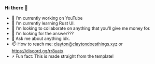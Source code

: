 ### Hi there 👋

- 🔭 I’m currently working on YouTube
- 🌱 I’m currently learning Rust UI.
- 👯 I’m looking to collaborate on anything that you'll give me money for.
- 🤔 I’m looking for the answer???
- 💬 Ask me about anything idk.
- 📫 How to reach me: clayton@claytondoesthings.xyz or https://discord.gg/rr8uatx
- ⚡ Fun fact: This is made straight from the template!
